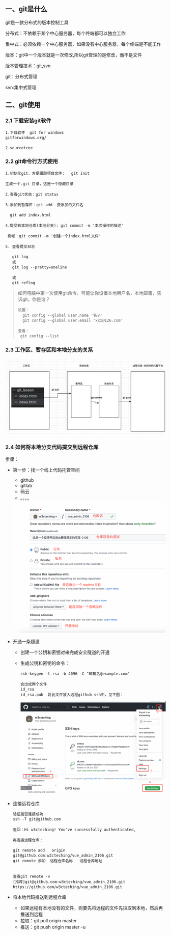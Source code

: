 ## 一、git是什么

git是一款分布式的版本控制工具

分布式：不依赖于某个中心服务器，每个终端都可以独立工作

集中式：必须依赖一个中心服务器，如果没有中心服务器，每个终端是不能工作

版本：git中一个版本就是一次修改,所以git管理的是修改，而不是文件

版本管理技术：git,svn

git：分布式管理

svn:集中式管理

## 二、git使用

### 2.1 下载安装git软件

```
1.下载软件  git for windows   
gitforwindows.org/

2.sourcetree
```



### 2.2 git命令行方式使用

 ```
1.初始化git，方便跟踪项目文件:   git init

生成一个.git 目录，这是一个隐藏目录

2.查看git状态：git status

3.添加到暂存区：git add  要添加的文件名

   git add index.html

4.提交到本地仓库(本地分支): git commit -m '本次操作的描述'

  例如：git commit -m '创建一个index.html文件'
  
5. 查看提交日志

    git log
    或
    git log --pretty=oneline
    
    或
    git reflog
 ```

> 如何电脑中第一次使用git命令，可能让你设置本地用户名，本地邮箱，告诉git，你是谁？
>
> ```
> 设置：
> 	git config --global user.name '名子'
> 	git config --global user.email 'xxx@126.com'
> 
> 查看：
>  git config --list
> ```
>
> 



### 2.3 工作区、暂存区和本地分支的关系

<img src="media/image-20220421140514217.png" alt="image-20220421140514217" style="zoom:50%;" />



### 2.4 如何将本地分支代码提交到远程仓库

步骤：

- 第一步：找一个线上代码托管空间

    - github
    - gitlab
    - 码云
    - 。。。。

    <img src="media/image-20220421142610755.png" alt="image-20220421142610755" style="zoom:50%;" />

- 开通一条隧道

    - 创建一个公钥和密钥对来完成安全隧道的开通

    - 生成公钥和密钥的命令：

        ```
        ssh-keygen -t rsa -b 4096 -C "邮箱名@example.com"
        
        会出成两个文件
        id_rsa
        id_rsa.pub  将此文件放入远程github ssh中，见下图：
        ```

        

        <img src="media/image-20220421143233613.png" alt="image-20220421143233613" style="zoom:50%;" />

- 连接远程仓库

    ```
    验证能否连接成功：
    ssh -T git@github.com
    
    返回：Hi w3cteching! You've successfully authenticated, 
    
    再连接远程仓库：
    
    git remote add   origin       git@github.com:w3cteching/vue_admin_2106.git
    git remote 添加  远程仓库名称   远程仓库地址
    
    
    查看git remote -v 
    [推荐]git@github.com:w3cteching/vue_admin_2106.git
    https://github.com/w3cteching/vue_admin_2106.git
    ```

    

- 将本地代码推送到远程仓库

    - 如果远程有本地没有的文件，则要先将远程的文件先拉取到本地，然后再推送到远程
    - 拉取：git pull origin master
    - 推送：git push origin master  -u

    

